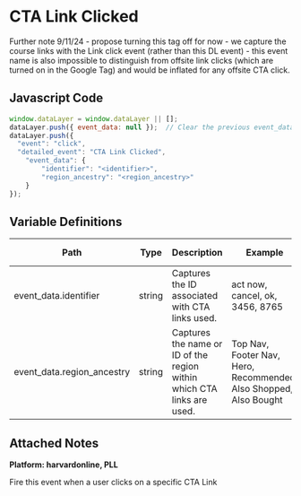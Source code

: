 # CTA Link Clicked

Further note 9/11/24 - propose turning this tag off for now - we capture the course links with the Link click event (rather than this DL event) - this event name is also impossible to distinguish from offsite link clicks (which are turned on in the Google Tag) and would be inflated for any offsite CTA click.

### 

## Javascript Code
```js
window.dataLayer = window.dataLayer || [];
dataLayer.push({ event_data: null });  // Clear the previous event_data object.
dataLayer.push({
  "event": "click",
  "detailed_event": "CTA Link Clicked",
    "event_data": {
        "identifier": "<identifier>",
        "region_ancestry": "<region_ancestry>"
    }
});
```

## Variable Definitions

|Path|Type|Description|Example|Pattern|Min Length|Max Length|Minimum|Maximum|Multiple Of|
| --- | --- | --- | --- | --- | --- | --- | --- | --- | --- |
|event_data.identifier|string|Captures the ID associated with CTA links used.|act now, cancel, ok, 3456, 8765|||||||
|event_data.region_ancestry|string|Captures the name or ID of the region within which CTA links are used.|Top Nav, Footer Nav, Hero, Recommended, Also Shopped, Also Bought|||||||

## Attached Notes

<p><span data-sheets-value="{&quot;1&quot;:2,&quot;2&quot;:&quot;https://vpal.harvard.edu/make-a-course\nclicks on CTAs or Nav Clicks to either Make a course OR Courses list&quot;}" data-sheets-userformat="{&quot;2&quot;:1049345,&quot;3&quot;:{&quot;1&quot;:0},&quot;11&quot;:4,&quot;12&quot;:0,&quot;23&quot;:1}" data-sheets-textstyleruns="{&quot;1&quot;:0,&quot;2&quot;:{&quot;2&quot;:{&quot;1&quot;:2,&quot;2&quot;:1136076},&quot;9&quot;:1}}{&quot;1&quot;:39}" data-sheets-hyperlinkruns="{&quot;1&quot;:0,&quot;2&quot;:&quot;https://vpal.harvard.edu/make-a-course&quot;}{&quot;1&quot;:39}"><strong>Platform: harvardonline, PLL</strong></span></p>
<p><span data-sheets-value="{&quot;1&quot;:2,&quot;2&quot;:&quot;https://vpal.harvard.edu/make-a-course\nclicks on CTAs or Nav Clicks to either Make a course OR Courses list&quot;}" data-sheets-userformat="{&quot;2&quot;:1049345,&quot;3&quot;:{&quot;1&quot;:0},&quot;11&quot;:4,&quot;12&quot;:0,&quot;23&quot;:1}" data-sheets-textstyleruns="{&quot;1&quot;:0,&quot;2&quot;:{&quot;2&quot;:{&quot;1&quot;:2,&quot;2&quot;:1136076},&quot;9&quot;:1}}{&quot;1&quot;:39}" data-sheets-hyperlinkruns="{&quot;1&quot;:0,&quot;2&quot;:&quot;https://vpal.harvard.edu/make-a-course&quot;}{&quot;1&quot;:39}">Fire this event when a user clicks on a specific CTA Link&nbsp;</span></p>
<p><span data-sheets-value="{&quot;1&quot;:2,&quot;2&quot;:&quot;https://vpal.harvard.edu/make-a-course\nclicks on CTAs or Nav Clicks to either Make a course OR Courses list&quot;}" data-sheets-userformat="{&quot;2&quot;:1049345,&quot;3&quot;:{&quot;1&quot;:0},&quot;11&quot;:4,&quot;12&quot;:0,&quot;23&quot;:1}" data-sheets-textstyleruns="{&quot;1&quot;:0,&quot;2&quot;:{&quot;2&quot;:{&quot;1&quot;:2,&quot;2&quot;:1136076},&quot;9&quot;:1}}{&quot;1&quot;:39}" data-sheets-hyperlinkruns="{&quot;1&quot;:0,&quot;2&quot;:&quot;https://vpal.harvard.edu/make-a-course&quot;}{&quot;1&quot;:39}"><a class="in-cell-link" href="https://vpal.harvard.edu/make-a-course" target="_blank" rel="noopener"><br /></a><br /></span></p>
